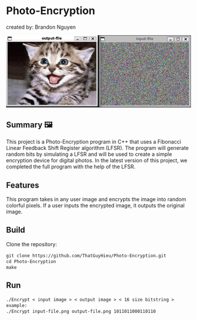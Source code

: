 # Photo-Encryption
 created by: Brandon Nguyen

![decode](decode.PNG)

## Summary :framed_picture:

This project is a Photo-Encryption program in C++ that uses a Fibonacci Linear Feedback Shift Register algorithm (LFSR).
The program will generate random bits by simulating a LFSR and will be used to create a simple encryption device for digital photos. In the latest version of this project, we completed the full program with the help of the LFSR.

## Features

This program takes in any user image and encrypts the image into random colorful pixels. If a user inputs the encrypted image, it outputs the original image.

## Build

Clone the repository:

```
git clone https://github.com/ThatGuyHieu/Photo-Encryption.git
cd Photo-Encryption
make
```

## Run

```
./Encrypt < input image > < output image > < 16 size bitstring >
example:
./Encrypt input-file.png output-file.png 1011011000110110
```




